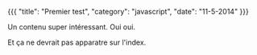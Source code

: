 {{{
  "title": "Premier test",
  "category": "javascript",
  "date": "11-5-2014"
}}}

Un contenu super intéressant. Oui oui.
<!--more-->
Et ça ne devrait pas apparatre sur l'index. 
